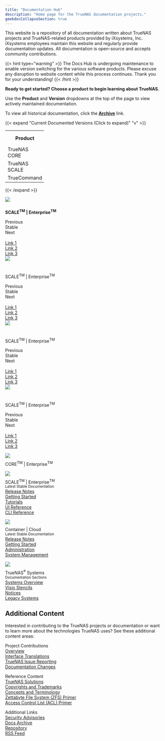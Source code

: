 ```yaml
---
title: "Documentation Hub"
description: "Home page for the TrueNAS documentation projects."
geekdocCollapseSection: true
---
```

<style>
div.gdoc-page__header {display: none;}
div.docs-read_mod {display: none;}
h1 {display:none;}
</style>

This website is a repository of all documentation written about TrueNAS projects and TrueNAS-related products provided by iXsystems, Inc.
iXsystems employees maintain this website and regularly provide documentation updates.
All documentation is open-source and accepts community contributions.

{{< hint type="warning" >}}
The Docs Hub is undergoing maintenance to enable version switching for the various software products.
Please excuse any disruption to website content while this process continues.
Thank you for your understanding!
{{< /hint >}}

**Ready to get started? Choose a product to begin learning about TrueNAS.**

Use the **Product** and **Version** dropdowns at the top of the page to view actively maintained documentation.

To view all historical documentation, click the **[Archive](/archive)** link.

{{< expand "Current Documented Versions (Click to expand)" "v" >}}

<table class="truetable" style="max-width:25%;">
  <tr>
    <th>Product</th>
	<th>Previous Version</th>
	<th>Stable Version</th>
	<th>Next Version</th>
  </tr>
  <tr>
    <td>TrueNAS CORE</td>
	<td><a href="https://www.truenas.com/docs/files/CORE12.0Docs.pdf">12.0</a></td>
	<td><a href="https://www.truenas.com/docs/core/">13.0</a></td>
	<td>TBD</td>
  </tr>
  <tr>
	<td>TrueNAS SCALE</td>
	<td><a href="https://www.truenas.com/docs/files/SCALE22.02Docs.pdf">22.02 (Angelfish)</a></td>
	<td><a href="https://www.truenas.com/docs/scale/">22.12 (Bluefin)</a></td>
	<td><a href="https://www.truenas.com/docs/scale/23.10/">23.10 (Cobia)</a></td>
  </tr>
  <tr>
	<td>TrueCommand</td>
	<td><a href="https://www.truenas.com/docs/files/TrueCommand1.3Docs.pdf">1.0</a></td>
	<td><a href="https://www.truenas.com/docs/truecommand/">2.0</a></td>
	<td>TBD</td>
  </tr>
</table>

{{< /expand >}}

<div class="docs-sections">
  <div class="section-box">
    <div class="box-image">
      <img src="/images/truenas_core-logo-full-color-rgb.png" style="padding-bottom:.5rem;box-shadow: none;">
    </div>
    <p><b>SCALE<sup class="section-sup">TM</sup> | Enterprise<sup class="section-sup">TM</sup></b>
    </p>
    <div class="tabs">
      <div class="tab active" onclick="showTab(this, 'previous')">Previous</div>
      <div class="tab" onclick="showTab(this, 'stable')">Stable</div>
      <div class="tab" onclick="showTab(this, 'next')">Next</div>
    </div>
    <div class="tab-content" id="previous">
      <br><a href="#">Link 1</a>
      <br><a href="#">Link 2</a>
      <br><a href="#">Link 3</a>
    </div>
    <div class="tab-content" id="stable" style="display:none;">
      <br><a href="#">Link 4</a>
      <br><a href="#">Link 5</a>
      <br><a href="#">Link 6</a>
    </div>
    <div class="tab-content" id="next" style="display:none;">
      <br><a href="#">Link 7</a>
      <br><a href="#">Link 8</a>
      <br><a href="#">Link 9</a>
    </div>
  </div>
    <div class="section-box">
    <div class="box-image">
      <img src="/images/truenas_core-logo-full-color-rgb.png" style="padding-bottom:.5rem;box-shadow: none;">
    </div>
    <p>
      <br>SCALE<sup class="section-sup">TM</sup> | Enterprise<sup class="section-sup">TM</sup>  
    </p>
    <div class="tabs">
      <div class="tab active" onclick="showTab(this, 'previous')">Previous</div>
      <div class="tab" onclick="showTab(this, 'stable')">Stable</div>
      <div class="tab" onclick="showTab(this, 'next')">Next</div>
    </div>
    <div class="tab-content" id="previous">
      <br><a href="#">Link 1</a>
      <br><a href="#">Link 2</a>
      <br><a href="#">Link 3</a>
    </div>
    <div class="tab-content" id="stable" style="display:none;">
      <br><a href="#">Link 4</a>
      <br><a href="#">Link 5</a>
      <br><a href="#">Link 6</a>
    </div>
    <div class="tab-content" id="next" style="display:none;">
      <br><a href="#">Link 7</a>
      <br><a href="#">Link 8</a>
      <br><a href="#">Link 9</a>
    </div>
  </div>
    <div class="section-box">
    <div class="box-image">
      <img src="/images/truenas_core-logo-full-color-rgb.png" style="padding-bottom:.5rem;box-shadow: none;">
    </div>
    <p>
      <br>SCALE<sup class="section-sup">TM</sup> | Enterprise<sup class="section-sup">TM</sup>  
    </p>
    <div class="tabs">
      <div class="tab active" onclick="showTab(this, 'previous')">Previous</div>
      <div class="tab" onclick="showTab(this, 'stable')">Stable</div>
      <div class="tab" onclick="showTab(this, 'next')">Next</div>
    </div>
    <div class="tab-content" id="previous">
      <br><a href="#">Link 1</a>
      <br><a href="#">Link 2</a>
      <br><a href="#">Link 3</a>
    </div>
    <div class="tab-content" id="stable" style="display:none;">
      <br><a href="#">Link 4</a>
      <br><a href="#">Link 5</a>
      <br><a href="#">Link 6</a>
    </div>
    <div class="tab-content" id="next" style="display:none;">
      <br><a href="#">Link 7</a>
      <br><a href="#">Link 8</a>
      <br><a href="#">Link 9</a>
    </div>
  </div>
    <div class="section-box">
    <div class="box-image">
      <img src="/images/truenas_core-logo-full-color-rgb.png" style="padding-bottom:.5rem;box-shadow: none;">
    </div>
    <p>
      <br>SCALE<sup class="section-sup">TM</sup> | Enterprise<sup class="section-sup">TM</sup>  
    </p>
    <div class="tabs">
      <div class="tab active" onclick="showTab(this, 'previous')">Previous</div>
      <div class="tab" onclick="showTab(this, 'stable')">Stable</div>
      <div class="tab" onclick="showTab(this, 'next')">Next</div>
    </div>
    <div class="tab-content" id="previous">
      <br><a href="#">Link 1</a>
      <br><a href="#">Link 2</a>
      <br><a href="#">Link 3</a>
    </div>
    <div class="tab-content" id="stable" style="display:none;">
      <br><a href="#">Link 4</a>
      <br><a href="#">Link 5</a>
      <br><a href="#">Link 6</a>
    </div>
    <div class="tab-content" id="next" style="display:none;">
      <br><a href="#">Link 7</a>
      <br><a href="#">Link 8</a>
      <br><a href="#">Link 9</a>
    </div>
  </div>
</div>


<div class="docs-sections">
  <p>
	<img src="/images/truenas_core-logo-full-color-rgb.png" style="padding-bottom:.5rem;box-shadow: none;">
	<br>CORE<sup class="section-sup">TM</sup> | Enterprise<sup class="section-sup">TM</sup>

  </p>
  <p>
	<img src="/images/truenas_scale-logo-full-color-rgb.png" style="padding-bottom:.5rem;box-shadow: none;">
	<br>SCALE<sup class="section-sup">TM</sup> | Enterprise<sup class="section-sup">TM</sup>
	<br><small>Latest Stable Documentation</small>
	<br><a href="/scale/scale22.12/">Release Notes</a>
	<br><a href="/scale/gettingstarted/">Getting Started</a>
	<br><a href="/scale/scaletutorials/">Tutorials</a>
	<br><a href="/scale/scaleuireference/">UI Reference</a>
	<br><a href="/scale/scaleclireference/">CLI Reference</a>
  </p>
  <p>
	<img src="/images/truecommand-logo-full-color-rgb.png" style="padding-bottom:.5rem;box-shadow: none;">
	<br>Container | Cloud
	<br><small>Latest Stable Documentation</small>
	<br><a href="/truecommand/tcreleasenotes/">Release Notes</a>
	<br><a href="/truecommand/tcgettingstarted/">Getting Started</a>
	<br><a href="/truecommand/administration/">Administration</a>
	<br><a href="/truecommand/systemmanagement/">System Management</a>
  </p>
  <p>
	<img src="/images/truenas_enterprise-logo-full-color-rgb.png" style="padding-bottom:.5rem;box-shadow: none;">
	<br>TrueNAS<sup class="section-sup">®</sup> Systems
	<br><small>Documentation Sections</small>
	<br><a href="/hardware/">Systems Overview</a>
	<br><a href="/hardware/stencils/">Visio Stencils</a>
	<br><a href="/hardware/notices/">Notices</a>
	<br><a href="/hardware/legacyhardware/">Legacy Systems</a>
  </p>
</div>

## Additional Content

Interested in contributing to the TrueNAS projects or documentation or want to learn more about the technologies TrueNAS uses?
See these additional content areas:

<div class="docs-more-sections">
  <p>Project Contributions
	<br><a href="/contributing">Overview</a>
	<br><a href="/contributing/uitranslations/">Interface Translations</a>
	<br><a href="/contributing/issuereporting/">TrueNAS Issue Reporting</a>
	<br><a href="/contributing/documentation/">Documentation Changes</a>
  </p>
  <p>Reference Content
  <br><a href="/solutions/">TrueNAS Solutions</a>
  <br><a href="/references/copyrights/">Copyrights and Trademarks</a>
  <br><a href="/references/conceptsandterms/">Concepts and Terminology</a>
  <br><a href="/references/zfsprimer/">Zettabyte File System (ZFS) Primer</a>
  <br><a href="/references/aclprimer/">Access Control List (ACL) Primer</a>
  </p>
  <p>Additional Links
  <br><a href="https://security.truenas.com">Security Advisories</a>
  <br><a href="/archive/">Docs Archive</a>
  <br><a href="https://www.github.com/truenas/documentation">Repository</a>
  <br><a href="/index.xml">RSS Feed</a>
  </p>
</div>